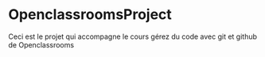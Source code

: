 # OpenclassroomsProject
Ceci est le projet qui accompagne le cours gérez du code avec git et github de Openclassrooms
